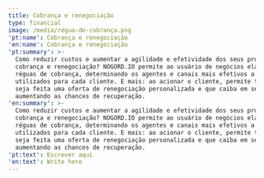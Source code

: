 ```yaml
---
title: Cobrança e renegociação
type: financial
image: /media/régua-de-cobrança.png
'pt:name': Cobrança e renegociação
'en:name': Cobrança e renegociação
'pt:summary': >-
  Como reduzir custos e aumentar a agilidade e efetividade dos seus processos de
  cobrança e renegociação? NOGORD.IO permite ao usuário de negócios elaborar as
  réguas de cobrança, determinando os agentes e canais mais efetivos a serem
  utilizados para cada cliente. E mais: ao acionar o cliente, permite também que
  seja feita uma oferta de renegociação personalizada e que caiba em seu bolso,
  aumentando as chances de recuperação.
'en:summary': >-
  Como reduzir custos e aumentar a agilidade e efetividade dos seus processos de
  cobrança e renegociação? NOGORD.IO permite ao usuário de negócios elaborar as
  réguas de cobrança, determinando os agentes e canais mais efetivos a serem
  utilizados para cada cliente. E mais: ao acionar o cliente, permite também que
  seja feita uma oferta de renegociação personalizada e que caiba em seu bolso,
  aumentando as chances de recuperação.
'pt:text': Escrever aqui
'en:text': Write here
---
```


